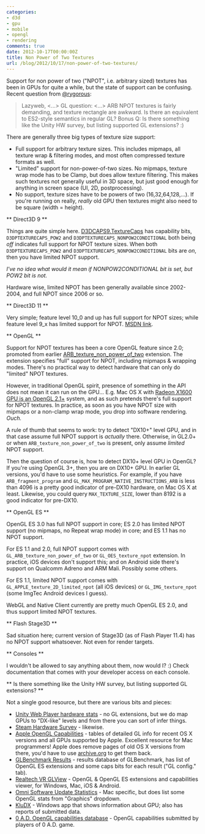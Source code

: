 ```yaml
---
categories:
- d3d
- gpu
- mobile
- opengl
- rendering
comments: true
date: 2012-10-17T00:00:00Z
title: Non Power of Two Textures
url: /blog/2012/10/17/non-power-of-two-textures/
---
```


Support for non power of two ("NPOT", i.e. arbitrary sized) textures has been in GPUs for quite a while, but the state of support can be confusing. Recent question from [@rygorous](http://twitter.com/rygorous):

> Lazyweb, <...> GL question: <...> ARB NPOT textures is fairly demanding, and texture rectangle
> are awkward. Is there an equivalent to ES2-style semantics in regular GL? Bonus Q: Is there something
> like the Unity HW survey, but listing supported GL extensions? :)

There are generally three big types of texture size support:

* Full support for arbitrary texture sizes. This includes mipmaps, all texture wrap & filtering modes, and most often compressed texture formats as well.
* "Limited" support for non-power-of-two sizes. No mipmaps, texture wrap mode has to be Clamp, but does allow texture filtering. This makes such textures not generally useful in 3D space, but just good enough for anything in screen space (UI, 2D, postprocessing).
* No support, texture sizes have to be powers of two (16,32,64,128,...). If you're running on really, *really* old GPU then textures might also need to be square (width = height).


** Direct3D 9 **

Things are quite simple here. [D3DCAPS9.TextureCaps](http://msdn.microsoft.com/en-us/library/windows/desktop/bb172513.aspx) has capability bits, `D3DPTEXTURECAPS_POW2` and `D3DPTEXTURECAPS_NONPOW2CONDITIONAL` both being *off* indicates full support for NPOT texture sizes. When both `D3DPTEXTURECAPS_POW2` and `D3DPTEXTURECAPS_NONPOW2CONDITIONAL` bits are *on*, then you have limited NPOT support.

*I've no idea what would it mean if NONPOW2CONDITIONAL bit is set, but POW2 bit is not.*

Hardware wise, limited NPOT has been generally available since 2002-2004, and full NPOT since 2006 or so.


** Direct3D 11 **

Very simple; feature level 10_0 and up has full support for NPOT sizes; while feature level 9_x has limited support for NPOT. [MSDN link](http://msdn.microsoft.com/en-us/library/windows/desktop/ff476876.aspx).


** OpenGL **

Support for NPOT textures has been a core OpenGL feature since 2.0; promoted from earlier [ARB_texture_non_power_of_two](http://www.opengl.org/registry/specs/ARB/texture_non_power_of_two.txt) extension. The extension specifies "full" support for NPOT, including mipmaps & wrapping modes. There's no practical way to detect hardware that can only do "limited" NPOT textures.

However, in traditional OpenGL spirit, presence of something in the API does not mean it can run on the GPU... E.g. Mac OS X with [Radeon X1600 GPU is an OpenGL 2.1+](https://developer.apple.com/graphicsimaging/opengl/capabilities/) system, and as such pretends there's full support for NPOT textures. In practice, as soon as you have NPOT size with mipmaps or a non-clamp wrap mode, you drop into software rendering. *Ouch.*

A rule of thumb that seems to work: try to detect "DX10+" level GPU, and in that case assume full NPOT support is *actually* there. Otherwise, in GL2.0+ or when `ARB_texture_non_power_of_two` is present, only assume *limited* NPOT support.

Then the question of course is, how to detect DX10+ level GPU in OpenGL? If you're using OpenGL 3+, then you are on DX10+ GPU. In earlier GL versions, you'd have to use some heuristics. For example, if you have `ARB_fragment_program` and `GL_MAX_PROGRAM_NATIVE_INSTRUCTIONS_ARB` is less than 4096 is a pretty good indicator of pre-DX10 hardware, on Mac OS X at least. Likewise, you could query `MAX_TEXTURE_SIZE`, lower than 8192 is a good indicator for pre-DX10.


** OpenGL ES **

OpenGL ES 3.0 has full NPOT support in core; ES 2.0 has limited NPOT support (no mipmaps, no Repeat wrap mode) in core; and ES 1.1 has no NPOT support.

For ES 1.1 and 2.0, full NPOT support comes with `GL_ARB_texture_non_power_of_two` or `GL_OES_texture_npot` extension. In practice, iOS devices don't support this; and on Android side there's support on Qualcomm Adreno and ARM Mali. Possibly some others.

For ES 1.1, limited NPOT support comes with `GL_APPLE_texture_2D_limited_npot` (all iOS devices) or `GL_IMG_texture_npot` (some ImgTec Android devices I guess).

WebGL and Native Client currently are pretty much OpenGL ES 2.0, and thus support limited NPOT textures.



** Flash Stage3D **

Sad situation here; current version of Stage3D (as of Flash Player 11.4) has no NPOT support whatsoever. Not even for render targets.



** Consoles **

I wouldn't be allowed to say anything about them, now would I? :) Check documentation that comes with your developer access on each console.



** Is there something like the Unity HW survey, but listing supported GL extensions? **

Not a single good resource, but there are various bits and pieces:

* [Unity Web Player hardware stats](http://unity3d.com/webplayer/hardware-stats) - no GL extensions, but we do map GPUs to "DX-like" levels and from there you can sort of infer things.
* [Steam Hardware Survey](http://store.steampowered.com/hwsurvey) - likewise.
* [Apple OpenGL Capabilities](https://developer.apple.com/graphicsimaging/opengl/capabilities/) - tables of detailed GL info for recent OS X versions and all GPUs supported by Apple. Excellent resource for Mac programmers! Apple does remove pages of old OS X versions from there, you'd have to use [archive.org](http://archive.org/) to get them back.
* [GLBenchmark Results](http://www.glbenchmark.com/result.jsp) - results database of GLBenchmark, has list of OpenGL ES extensions and some caps bits for each result ("GL config." tab).
* [Realtech VR GLView](http://www.realtech-vr.com/) - OpenGL & OpenGL ES extensions and capabilities viewer, for Windows, Mac, iOS & Android.
* [Omni Software Update Statistics](http://update.omnigroup.com/) - Mac specific, but does list some OpenGL stats from "Graphics" dropdown.
* [KluDX](http://kludx.com/) - Windows app that shows information about GPU; also has reports of submitted data.
* [0 A.D. OpenGL capabilities database](http://feedback.wildfiregames.com/report/opengl/) - OpenGL capabilities submitted by players of 0 A.D. game.
